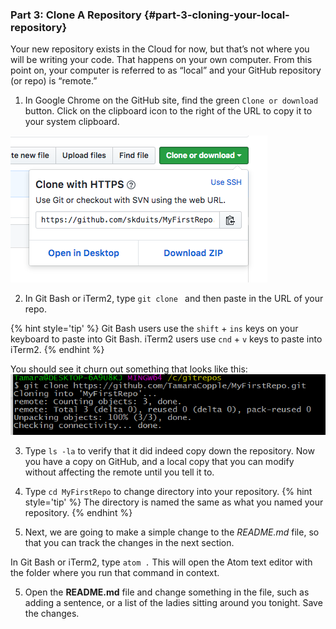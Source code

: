 ### Part 3: Clone A Repository {#part-3-cloning-your-local-repository}

Your new repository exists in the Cloud for now, but that’s not where you will be writing your code. That happens on your own computer. From this point on, your computer is referred to as “local” and your GitHub repository (or repo) is “remote.”

1.  In Google Chrome on the GitHub site, find the green `Clone or download` button. Click on the clipboard icon to the right of the URL to copy it to your system clipboard.

  ![](/images/GHClone.png)

2.  In Git Bash or iTerm2, type `git clone ` and then paste in the URL of your repo. 

  {% hint style='tip' %}
  Git Bash users use the `shift` + `ins` keys on your keyboard to paste into Git Bash.  iTerm2 users use `cnd` + `v` keys to paste into iTerm2.
  {% endhint %}

  You should see it churn out something that looks like this:
![](../assets/image03.png)

3.  Type `ls -la` to verify that it did indeed copy down the repository. Now you have a copy on GitHub, and a local copy that you can modify without affecting the remote until you tell it to.

4.  Type `cd MyFirstRepo` to change directory into your repository. 
  {% hint style='tip' %}
  The directory is named the same as what you named your repository.
  {% endhint %}

5. Next, we are going to make a simple change to the _README.md_ file, so that you can track the changes in the next section.

  In Git Bash or iTerm2, type `atom .`  This will open the Atom text editor with the folder where you run that command in context.

5. Open the **README.md** file and change something in the file, such as adding a sentence, or a list of the ladies sitting around you tonight. Save the changes.

